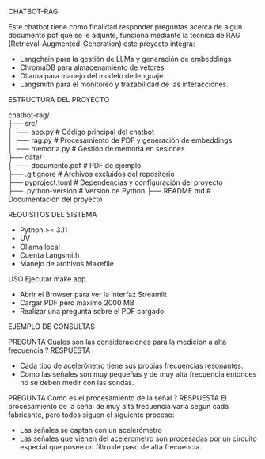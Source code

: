 CHATBOT-RAG

Este chatbot tiene como finalidad responder preguntas acerca de algun documento pdf que se le adjunte, funciona mediante la tecnica de RAG (Retrieval-Augmented-Generation) este proyecto integra:

- Langchain para la gestión de LLMs y generación de embeddings
- ChromaDB para almacenamiento de vetores
- Ollama para manejo del modelo de lenguaje
- Langsmith para el monitoreo y trazabilidad de las interacciones.

ESTRUCTURA DEL PROYECTO

chatbot-rag/  
├── src/  
│   ├── app.py              # Código principal del chatbot  
│   ├── rag.py              # Procesamiento de PDF y generación de embeddings  
│   └── memoria.py          # Gestión de memoria en sesiones  
├── data/  
│   └── documento.pdf       # PDF de ejemplo  
├── .gitignore              # Archivos excluidos del repositorio  
├── pyproject.toml          # Dependencias y configuración del proyecto  
├── .python-version         # Versión de Python 
├── README.md               # Documentación del proyecto  


REQUISITOS DEL SISTEMA 
- Python >= 3.11
- UV
- Ollama local
- Cuenta Langsmith
- Manejo de archivos Makefile

USO
Ejecutar make app 

- Abrir el Browser para ver la interfaz Streamlit
- Cargar PDF pero máximo 2000 MB
- Realizar una pregunta sobre el PDF cargado 


EJEMPLO DE CONSULTAS

PREGUNTA
Cuales son las consideraciones para la medicion a alta frecuencia ?
RESPUESTA
- Cada tipo de acelerónetro tiene sus propias frecuencias resonantes.
- Como las señales son muy pequeñas y de muy alta frecuencia entonces no se deben medir con las sondas.

PREGUNTA
Como es el procesamiento de la señal ?
RESPUESTA 
 El procesamiento de la señal de muy alta frecuencia varia segun cada fabricante, pero todos siguen el siguiente proceso:
 - Las señales se captan con un acelerómetro
 - Las señales que vienen del acelerometro son procesadas por un circuito especial que posee un filtro de paso de alta frecuencia.
